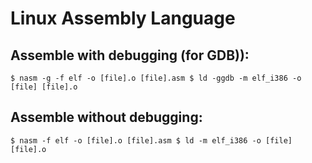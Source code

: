 # Linux Assembly Language

## Assemble with debugging (for GDB)):
`
$ nasm -g -f elf -o [file].o [file].asm
$ ld -ggdb -m elf_i386 -o [file] [file].o
`

## Assemble without debugging:
`
$ nasm -f elf -o [file].o [file].asm
$ ld -m elf_i386 -o [file] [file].o
`